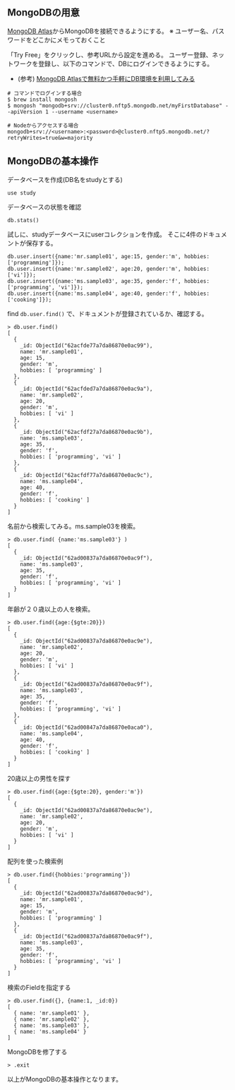 ## MongoDBの用意
[MongoDB Atlas](https://www.mongodb.com/ja-jp/atlas/database)からMongoDBを接続できるようにする。
 ※ ユーザー名、パスワードをどこかにメモっておくこと

「Try Free」をクリックし、参考URLから設定を進める。
ユーザー登録、ネットワークを登録し、以下のコマンドで、DBにログインできるようにする。


- (参考)
[MongoDB Atlasで無料かつ手軽にDB環境を利用してみる](https://qiita.com/n0bisuke/items/4d4a4599ee7ce9cf4fd9)

```jsunicoderegexp
# コマンドでログインする場合
$ brew install mongosh
$ mongosh "mongodb+srv://cluster0.nftp5.mongodb.net/myFirstDatabase" --apiVersion 1 --username <username>
```
```jsunicoderegexp
# Nodeからアクセスする場合
mongodb+srv://<username>:<password>@cluster0.nftp5.mongodb.net/?retryWrites=true&w=majority
```

## MongoDBの基本操作
データベースを作成(DB名をstudyとする)
```jsunicoderegexp
use study
```
データベースの状態を確認
```jsunicoderegexp
db.stats()
```

試しに、studyデータベースにuserコレクションを作成。
そこに4件のドキュメントが保存する。
```jsunicoderegexp
db.user.insert({name:'mr.sample01', age:15, gender:'m', hobbies:['programming']});
db.user.insert({name:'mr.sample02', age:20, gender:'m', hobbies:['vi']});
db.user.insert({name:'ms.sample03', age:35, gender:'f', hobbies:['programming', 'vi']});
db.user.insert({name:'ms.sample04', age:40, gender:'f', hobbies:['cooking']});
```

find `db.user.find()` で、ドキュメントが登録されているか、確認する。
```jsunicoderegexp
> db.user.find()
[
  {
    _id: ObjectId("62acfde77a7da86870e0ac99"),
    name: 'mr.sample01',
    age: 15,
    gender: 'm',
    hobbies: [ 'programming' ]
  },
  {
    _id: ObjectId("62acfded7a7da86870e0ac9a"),
    name: 'mr.sample02',
    age: 20,
    gender: 'm',
    hobbies: [ 'vi' ]
  },
  {
    _id: ObjectId("62acfdf27a7da86870e0ac9b"),
    name: 'ms.sample03',
    age: 35,
    gender: 'f',
    hobbies: [ 'programming', 'vi' ]
  },
  {
    _id: ObjectId("62acfdf77a7da86870e0ac9c"),
    name: 'ms.sample04',
    age: 40,
    gender: 'f',
    hobbies: [ 'cooking' ]
  }
]
```

名前から検索してみる。ms.sample03を検索。
```jsunicoderegexp
> db.user.find( {name:'ms.sample03'} )
[
  {
    _id: ObjectId("62ad00837a7da86870e0ac9f"),
    name: 'ms.sample03',
    age: 35,
    gender: 'f',
    hobbies: [ 'programming', 'vi' ]
  }
]
```
年齢が２０歳以上の人を検索。
```jsunicoderegexp
> db.user.find({age:{$gte:20}})
[
  {
    _id: ObjectId("62ad00837a7da86870e0ac9e"),
    name: 'mr.sample02',
    age: 20,
    gender: 'm',
    hobbies: [ 'vi' ]
  },
  {
    _id: ObjectId("62ad00837a7da86870e0ac9f"),
    name: 'ms.sample03',
    age: 35,
    gender: 'f',
    hobbies: [ 'programming', 'vi' ]
  },
  {
    _id: ObjectId("62ad00847a7da86870e0aca0"),
    name: 'ms.sample04',
    age: 40,
    gender: 'f',
    hobbies: [ 'cooking' ]
  }
]
```
20歳以上の男性を探す
```jsunicoderegexp
> db.user.find({age:{$gte:20}, gender:'m'})
[
  {
    _id: ObjectId("62ad00837a7da86870e0ac9e"),
    name: 'mr.sample02',
    age: 20,
    gender: 'm',
    hobbies: [ 'vi' ]
  }
]
```

配列を使った検索例
```jsunicoderegexp
> db.user.find({hobbies:'programming'})
[
  {
    _id: ObjectId("62ad00837a7da86870e0ac9d"),
    name: 'mr.sample01',
    age: 15,
    gender: 'm',
    hobbies: [ 'programming' ]
  },
  {
    _id: ObjectId("62ad00837a7da86870e0ac9f"),
    name: 'ms.sample03',
    age: 35,
    gender: 'f',
    hobbies: [ 'programming', 'vi' ]
  }
]
```
検索のFieldを指定する
```jsunicoderegexp
> db.user.find({}, {name:1, _id:0})
[
  { name: 'mr.sample01' },
  { name: 'mr.sample02' },
  { name: 'ms.sample03' },
  { name: 'ms.sample04' }
]
```

MongoDBを修了する
```jsunicoderegexp
> .exit
```

以上がMongoDBの基本操作となります。

